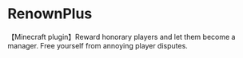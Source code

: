 # RenownPlus
【Minecraft plugin】Reward honorary players and let them become a manager. Free yourself from annoying player disputes.
